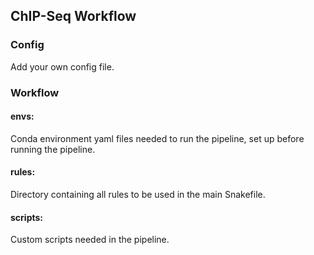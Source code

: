 ## ChIP-Seq Workflow

### Config
Add your own config file.

### Workflow
#### envs:
Conda environment yaml files needed to run the pipeline, set up before running the pipeline.
#### rules:
Directory containing all rules to be used in the main Snakefile.
#### scripts:
Custom scripts needed in the pipeline.